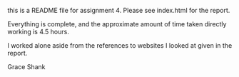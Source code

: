 this is a README file for assignment 4. Please see index.html for the report.

Everything is complete, and the approximate amount of time taken directly working is 4.5 hours.

I worked alone aside from the references to websites I looked at given in the report.

Grace Shank
